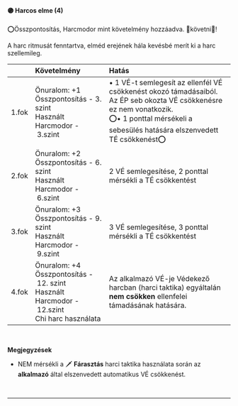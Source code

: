 #### 🟣 Harcos elme (4)

⭕Összpontosítás, Harcmodor mint követelmény hozzáadva. 👀követni👀!

A harc ritmusát fenntartva, elméd erejének hála kevésbé merít ki a harc szellemileg.

| |  Követelmény | Hatás  |
| :----------- | :----------- | :----------- |
| 1.fok | Önuralom: +1<br />Összpontosítás&nbsp;-&nbsp;3. szint<br />Használt Harcmodor&nbsp;-&nbsp;3.szint | • 1 VÉ-t semlegesít az ellenfél VÉ csökkenést okozó támadásaiból. Az ÉP seb okozta VÉ csökkenésre ez nem vonatkozik.<br />⭕• 1 ponttal mérsékeli a sebesülés hatására elszenvedett TÉ csökkenést⭕ |
| 2.fok | Önuralom: +2<br />Összpontosítás&nbsp;-&nbsp;6. szint<br />Használt Harcmodor&nbsp;-&nbsp;6.szint | 2 VÉ semlegesítése, 2 ponttal mérsékli a TÉ csökkentést |
| 3.fok | Önuralom: +3<br />Összpontosítás&nbsp;-&nbsp;9. szint<br />Használt Harcmodor&nbsp;-&nbsp;9.szint| 3 VÉ semlegesítése, 3 ponttal mérsékli a TÉ csökkentést |
| 4.fok | Önuralom: +4<br />Összpontosítás&nbsp;-&nbsp;12. szint<br />Használt Harcmodor&nbsp;-&nbsp;12.szint<br />Chi harc használata | Az alkalmazó VÉ-je Védekező harcban (harci taktika) egyáltalán **nem csökken** ellenfelei támadásának hatására. |

<br />

**Megjegyzések**

- NEM mérsékli a 🗡️ **Fárasztás** harci taktika használata során az **alkalmazó** által elszenvedett automatikus VÉ csökkenést.

<br />

---
